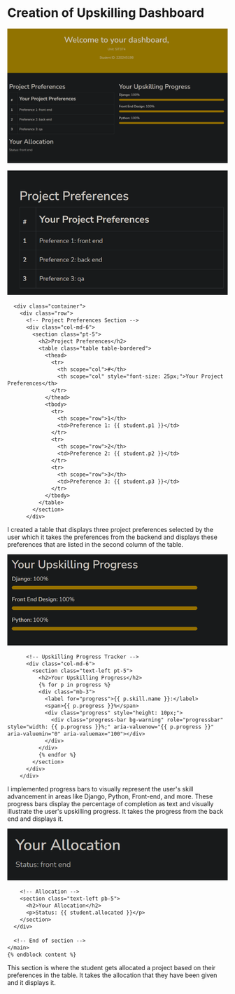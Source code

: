 # Creation of Upskilling Dashboard

![Dashboard Table](images/Dashboard.png)

![Dashboard Table](images/Table-Dashboard.png)

```
  <div class="container">
    <div class="row">
      <!-- Project Preferences Section -->
      <div class="col-md-6">
        <section class="pt-5">
          <h2>Project Preferences</h2>
          <table class="table table-bordered">
            <thead>
              <tr>
                <th scope="col">#</th>
                <th scope="col" style="font-size: 25px;">Your Project Preferences</th>
              </tr>
            </thead>
            <tbody>
              <tr>
                <th scope="row">1</th>
                <td>Preference 1: {{ student.p1 }}</td>
              </tr>
              <tr>
                <th scope="row">2</th>
                <td>Preference 2: {{ student.p2 }}</td>
              </tr>
              <tr>
                <th scope="row">3</th>
                <td>Preference 3: {{ student.p3 }}</td>
              </tr>
            </tbody>
          </table>
        </section>
      </div>
```
I created a table that displays three project preferences selected by the user which it takes the preferences from the backend and displays these preferences that are listed in the second column of the table.

![Upskilling Tracker](images/Upskilling-Progressbar.png)

```
      <!-- Upskilling Progress Tracker -->
      <div class="col-md-6">
        <section class="text-left pt-5">
          <h2>Your Upskilling Progress</h2>
          {% for p in progress %}
          <div class="mb-3">
            <label for="progress">{{ p.skill.name }}:</label>
            <span>{{ p.progress }}%</span>
            <div class="progress" style="height: 10px;">
              <div class="progress-bar bg-warning" role="progressbar" style="width: {{ p.progress }}%;" aria-valuenow="{{ p.progress }}" aria-valuemin="0" aria-valuemax="100"></div>
            </div>
          </div>
          {% endfor %}
        </section>
      </div>
    </div>
```
I implemented progress bars to visually represent the user's skill advancement in areas like Django, Python, Front-end, and more. These progress bars display the percentage of completion as text and visually illustrate the user's upskilling progress. It takes the progress from the back end and displays it.

![Allocation](images/Allocation.png)

```
    <!-- Allocation -->
    <section class="text-left pb-5">
      <h2>Your Allocation</h2>
      <p>Status: {{ student.allocated }}</p>
    </section>
  </div>

  <!-- End of section -->
</main>
{% endblock content %}
```
This section is where the student gets allocated a project based on their preferences in the table. It takes the allocation that they have been given and it displays it.